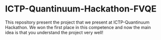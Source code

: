 # ICTP-Quantinuum-Hackathon-FVQE

This repository present the project that we present at ICTP-Quantinuum Hackathon. We won the first place in this competence and now the main idea is that you understand the project very well! 
